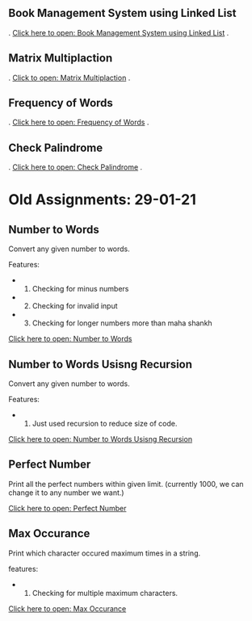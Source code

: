 ## Book Management System using Linked List

.
[Click here to open: Book Management System using Linked List](https://5hubham7.github.io/Assignments-01-02-2021/linked_list.html)
.

## Matrix Multiplaction

.
[Click to open: Matrix Multiplaction](https://5hubham7.github.io/Assignments-01-02-2021/matrix_multi.html)
.

## Frequency of Words

.
[Click here to open: Frequency of Words](https://5hubham7.github.io/Assignments-01-02-2021/word_frequency.html)
.

## Check Palindrome

.
[Click here to open: Check Palindrome](https://5hubham7.github.io/Assignments-01-02-2021/palindrome.html)
.

# Old Assignments: 29-01-21

## Number to Words

Convert any given number to words.

Features:

-   1. Checking for minus numbers
-   2. Checking for invalid input
-   3. Checking for longer numbers more than maha shankh

[Click here to open: Number to Words](https://onlinegdb.com/IbuePrY1P)

## Number to Words Usisng Recursion

Convert any given number to words.

Features:

-   1. Just used recursion to reduce size of code.

[Click here to open: Number to Words Usisng Recursion](https://onlinegdb.com/0U3XEo_E-)

## Perfect Number

Print all the perfect numbers within given limit. (currently 1000, we can change it to any number we want.)

[Click here to open: Perfect Number](https://onlinegdb.com/2eKmSr3XU)

## Max Occurance

Print which character occured maximum times in a string.

features:

-   1. Checking for multiple maximum characters.

[Click here to open: Max Occurance](https://onlinegdb.com/rPk2cJBx0)
